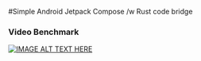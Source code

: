 #Simple Android Jetpack Compose /w Rust code bridge

### Video Benchmark
[![IMAGE ALT TEXT HERE](https://img.youtube.com/vi/KOQHbbq7WQs/0.jpg)](https://www.youtube.com/watch?v=KOQHbbq7WQs)
